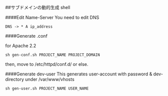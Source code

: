 ##サブドメインの動的生成 shell

####Edit Name-Server
You need to edit DNS

```DNS -> * A ip_address```


####Generate .conf

for Apache 2.2

```
sh gen-conf.sh PROJECT_NAME PROJECT_DOMAIN
```

then, move to /etc/httpd/conf.d/ or else.

####Generate dev-user
This generates user-account with password & dev-directory under /var/www/vhosts
```
sh gen-user.sh PROJECT_NAME USER_NAME
```